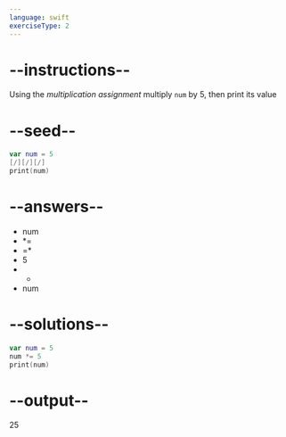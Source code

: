 ```yaml
---
language: swift
exerciseType: 2
---
```


# --instructions--

Using the *multiplication assignment* multiply `num` by 5, then print its value

# --seed--

```swift
var num = 5
[/][/][/]
print(num)
```

# --answers--

- num 
- *= 
- =* 
- 5
- - 
- num 

# --solutions--

```swift
var num = 5
num *= 5
print(num)
```

# --output--

25
